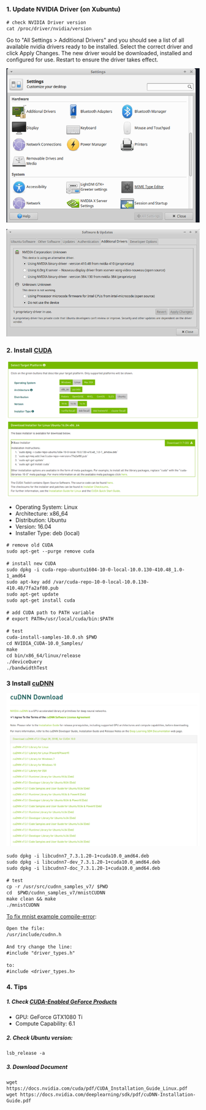 ### 1. Update NVIDIA Driver (on Xubuntu)
```
# check NVIDIA Driver version 
cat /proc/driver/nvidia/version
```

Go to "All Settings > Additional Drivers" and you should see a list of all available nvidia drivers ready to be installed. Select the correct driver and click Apply Changes. The new driver would be downloaded, installed and configured for use. Restart to ensure the driver takes effect.

![Settings](img/settings.png?raw=true)

![Drivers](img/addition_drivers.png?raw=true)

### 2. Install [CUDA](https://developer.nvidia.com/cuda-downloads)
![CUDA](img/cuda.png)

- Operating System: Linux
- Architecture: x86_64
- Distribution: Ubuntu
- Version: 16.04
- Installer Type: deb (local)

```
# remove old CUDA
sudo apt-get --purge remove cuda

# install new CUDA
sudo dpkg -i cuda-repo-ubuntu1604-10-0-local-10.0.130-410.48_1.0-1_amd64
sudo apt-key add /var/cuda-repo-10-0-local-10.0.130-410.48/7fa2af80.pub 
sudo apt-get update
sudo apt-get install cuda

# add CUDA path to PATH variable
# export PATH=/usr/local/cuda/bin:$PATH

# test
cuda-install-samples-10.0.sh $PWD
cd NVIDIA_CUDA-10.0_Samples/
make
cd bin/x86_64/linux/release
./deviceQuery
./bandwidthTest
```

### 3 Install [cuDNN](https://developer.nvidia.com/rdp/cudnn-download)
![cuDNN](img/cudnn.png)
```
sudo dpkg -i libcudnn7_7.3.1.20-1+cuda10.0_amd64.deb
sudo dpkg -i libcudnn7-dev_7.3.1.20-1+cuda10.0_amd64.deb
sudo dpkg -i libcudnn7-doc_7.3.1.20-1+cuda10.0_amd64.deb

# test 
cp -r /usr/src/cudnn_samples_v7/ $PWD
cd  $PWD/cudnn_samples_v7/mnistCUDNN
make clean && make
./mnistCUDNN
```
[To fix mnist example compile-error](
https://devtalk.nvidia.com/default/topic/1006726/gpu-accelerated-libraries/cudnnv6-mnist-example-compile-errors/post/5141355/):
```
Open the file:
/usr/include/cudnn.h

And try change the line:
#include "driver_types.h"

to:
#include <driver_types.h> 
```

### 4. Tips
##### 1. Check [CUDA-Enabled GeForce Products](https://developer.nvidia.com/cuda-gpus)
- GPU: GeForce GTX1080 Ti
- Compute Capability: 6.1
##### 2. Check Ubuntu version:
```
lsb_release -a
```
##### 3. Download Document
```
wget https://docs.nvidia.com/cuda/pdf/CUDA_Installation_Guide_Linux.pdf
wget https://docs.nvidia.com/deeplearning/sdk/pdf/cuDNN-Installation-Guide.pdf
```









